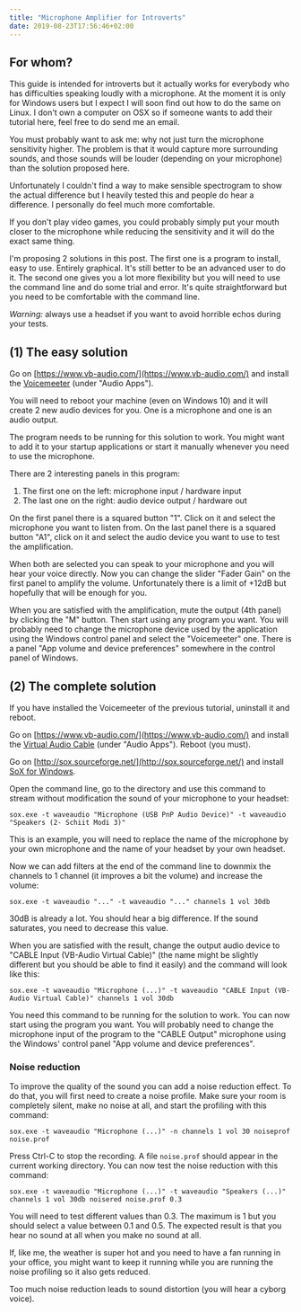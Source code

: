 ```yaml
---
title: "Microphone Amplifier for Introverts"
date: 2019-08-23T17:56:46+02:00
---
```

For whom?
---------

This guide is intended for introverts but it actually works for everybody who
has difficulties speaking loudly with a microphone. At the moment it is only
for Windows users but I expect I will soon find out how to do the same on
Linux. I don't own a computer on OSX so if someone wants to add their tutorial
here, feel free to do send me an email.

You must probably want to ask me: why not just turn the microphone sensitivity
higher. The problem is that it would capture more surrounding sounds, and those
sounds will be louder (depending on your microphone) than the solution proposed
here.

Unfortunately I couldn't find a way to make sensible spectrogram to show the
actual difference but I heavily tested this and people do hear a difference. I
personally do feel much more comfortable.

If you don't play video games, you could probably simply put your mouth closer
to the microphone while reducing the sensitivity and it will do the exact same
thing.

I'm proposing 2 solutions in this post. The first one is a program to install,
easy to use. Entirely graphical. It's still better to be an advanced user to do
it. The second one gives you a lot more flexibility but you will need to use
the command line and do some trial and error. It's quite straightforward but
you need to be comfortable with the command line.

*Warning:* always use a headset if you want to avoid horrible echos during your
tests.


(1) The easy solution
---------------------

Go on [https://www.vb-audio.com/](https://www.vb-audio.com/) and install the
[Voicemeeter](https://www.vb-audio.com/Voicemeeter/index.htm) (under "Audio
Apps").

You will need to reboot your machine (even on Windows 10) and it will create 2
new audio devices for you. One is a microphone and one is an audio output.

The program needs to be running for this solution to work. You might want to
add it to your startup applications or start it manually whenever you need to
use the microphone.

There are 2 interesting panels in this program:
1.  The first one on the left: microphone input / hardware input
2.  The last one on the right: audio device output / hardware out

On the first panel there is a squared button "1". Click on it and select the
microphone you want to listen from. On the last panel there is a squared button
"A1", click on it and select the audio device you want to use to test the
amplification.

When both are selected you can speak to your microphone and you will hear your
voice directly. Now you can change the slider "Fader Gain" on the first panel
to amplify the volume. Unfortunately there is a limit of +12dB but hopefully
that will be enough for you.

When you are satisfied with the amplification, mute the output (4th panel) by
clicking the "M" button. Then start using any program you want. You will
probably need to change the microphone device used by the application using the
Windows control panel and select the "Voicemeeter" one. There is a panel "App
volume and device preferences" somewhere in the control panel of Windows.

(2) The complete solution
-------------------------

If you have installed the Voicemeeter of the previous tutorial, uninstall it
and reboot.

Go on [https://www.vb-audio.com/](https://www.vb-audio.com/) and install the
[Virtual Audio Cable](https://www.vb-audio.com/Cable/index.htm) (under "Audio
Apps"). Reboot (you must).

Go on [http://sox.sourceforge.net/](http://sox.sourceforge.net/) and install
[SoX for Windows](https://sourceforge.net/projects/sox/files/sox/).

Open the command line, go to the directory and use this command to stream
without modification the sound of your microphone to your headset:

```dos
sox.exe -t waveaudio "Microphone (USB PnP Audio Device)" -t waveaudio "Speakers (2- Schiit Modi 3)"
```

This is an example, you will need to replace the name of the microphone by your
own microphone and the name of your headset by your own headset.

Now we can add filters at the end of the command line to downmix the channels
to 1 channel (it improves a bit the volume) and increase the volume:

```dos
sox.exe -t waveaudio "..." -t waveaudio "..." channels 1 vol 30db
```

30dB is already a lot. You should hear a big difference. If the sound
saturates, you need to decrease this value.

When you are satisfied with the result, change the output audio device to
"CABLE Input (VB-Audio Virtual Cable)" (the name might be slightly different
but you should be able to find it easily) and the command will look like this:

```dos
sox.exe -t waveaudio "Microphone (...)" -t waveaudio "CABLE Input (VB-Audio Virtual Cable)" channels 1 vol 30db
```

You need this command to be running for the solution to work. You can now start
using the program you want. You will probably need to change the microphone
input of the program to the "CABLE Output" microphone using the Windows'
control panel "App volume and device preferences".

### Noise reduction

To improve the quality of the sound you can add a noise reduction effect. To do
that, you will first need to create a noise profile. Make sure your room is
completely silent, make no noise at all, and start the profiling with this
command:

```dos
sox.exe -t waveaudio "Microphone (...)" -n channels 1 vol 30 noiseprof noise.prof
```

Press Ctrl-C to stop the recording. A file `noise.prof` should appear in the
current working directory. You can now test the noise reduction with this
command:

```dos
sox.exe -t waveaudio "Microphone (...)" -t waveaudio "Speakers (...)" channels 1 vol 30db noisered noise.prof 0.3
```

You will need to test different values than 0.3. The maximum is 1 but you
should select a value between 0.1 and 0.5. The expected result is that you hear
no sound at all when you make no sound at all.

If, like me, the weather is super hot and you need to have a fan running in
your office, you might want to keep it running while you are running the noise
profiling so it also gets reduced.

Too much noise reduction leads to sound distortion (you will hear a cyborg
voice).
